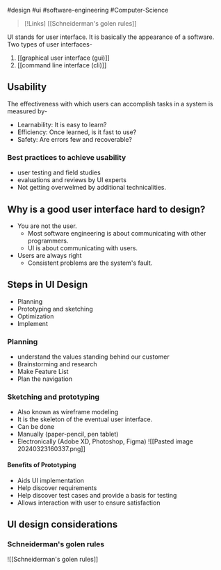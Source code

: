 #design #ui #software-engineering #Computer-Science 

>[!Links]
>[[Schneiderman's golen rules]]
>

UI stands for user interface. It is basically the appearance of a software.
Two types of user interfaces-
1. [[graphical user interface (gui)]]
2. [[command line interface (cli)]]

## Usability
The effectiveness with which users can accomplish tasks in a system is measured by-
- Learnability: It is easy to learn?
- Efficiency: Once learned, is it fast to use?
- Safety: Are errors few and recoverable?
### Best practices to achieve usability
- user testing and field studies
- evaluations and reviews by UI experts
- Not getting overwelmed by additional technicalities.
## Why is a good user interface hard to design?
- You are not the user.
	- Most software engineering is about communicating with other programmers.
	- UI is about communicating with users.
- Users are always right
	- Consistent problems are the system's fault.

## Steps in UI Design
- Planning 
- Prototyping and sketching
- Optimization
- Implement
### Planning
- understand the values standing behind our customer
- Brainstorming and research
- Make Feature List
- Plan the navigation
### Sketching and prototyping
- Also known as wireframe modeling
- It is the skeleton of the eventual user interface.
- Can be done
- Manually (paper-pencil, pen tablet)
- Electronically (Adobe XD, Photoshop, Figma)
![[Pasted image 20240323160337.png]]
#### Benefits of Prototyping
- Aids UI implementation
- Help discover requirements
- Help discover test cases and provide a basis for testing
- Allows interaction with user to ensure satisfaction
## UI design considerations

### Schneiderman's golen rules

![[Schneiderman's golen rules]]

